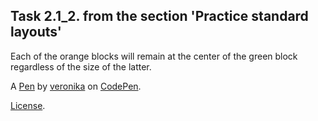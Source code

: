 Task 2.1_2. from the section 'Practice standard layouts'
--------------------------------------------------------
Each of the orange blocks  will remain at the center of the green block regardless of the size of the latter.  

A [Pen](http://codepen.io/esperanzzza/pen/dOGqZE) by [veronika](http://codepen.io/esperanzzza) on [CodePen](http://codepen.io/).

[License](http://codepen.io/esperanzzza/pen/dOGqZE/license).